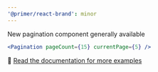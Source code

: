 ```yaml
---
'@primer/react-brand': minor
---
```


New pagination component generally available

```jsx
<Pagination pageCount={15} currentPage={5} />
```

:link: [Read the documentation for more examples](https://primer.style/brand/components/Pagination)
